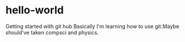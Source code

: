 # hello-world
Getting started with git hub
Basically I'm learning how to use git.Maybe should've taken compsci and physics.
